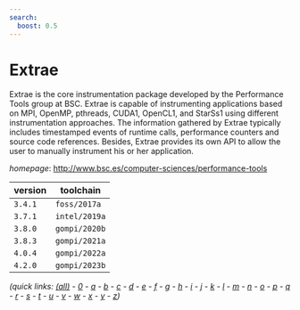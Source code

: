 ```yaml
---
search:
  boost: 0.5
---
```

# Extrae

Extrae is the core instrumentation package developed by the Performance Tools group at BSC. Extrae is capable of instrumenting applications based on MPI, OpenMP, pthreads, CUDA1, OpenCL1, and StarSs1 using different instrumentation approaches. The information gathered by Extrae typically includes timestamped events of runtime calls, performance counters and source code references. Besides, Extrae provides its own API to allow the user to manually instrument his or her application.

*homepage*: <http://www.bsc.es/computer-sciences/performance-tools>

version | toolchain
--------|----------
``3.4.1`` | ``foss/2017a``
``3.7.1`` | ``intel/2019a``
``3.8.0`` | ``gompi/2020b``
``3.8.3`` | ``gompi/2021a``
``4.0.4`` | ``gompi/2022a``
``4.2.0`` | ``gompi/2023b``


*(quick links: [(all)](../index.md) - [0](../0/index.md) - [a](../a/index.md) - [b](../b/index.md) - [c](../c/index.md) - [d](../d/index.md) - [e](../e/index.md) - [f](../f/index.md) - [g](../g/index.md) - [h](../h/index.md) - [i](../i/index.md) - [j](../j/index.md) - [k](../k/index.md) - [l](../l/index.md) - [m](../m/index.md) - [n](../n/index.md) - [o](../o/index.md) - [p](../p/index.md) - [q](../q/index.md) - [r](../r/index.md) - [s](../s/index.md) - [t](../t/index.md) - [u](../u/index.md) - [v](../v/index.md) - [w](../w/index.md) - [x](../x/index.md) - [y](../y/index.md) - [z](../z/index.md))*

